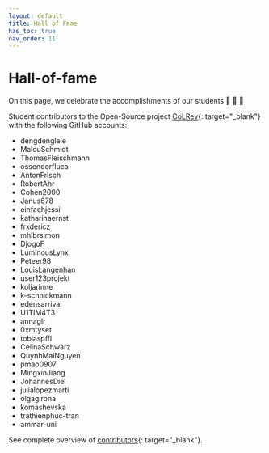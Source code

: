 ```yaml
---
layout: default
title: Hall of Fame
has_toc: true
nav_order: 11
---
```


# Hall-of-fame

On this page, we celebrate the accomplishments of our students 🎉 🍾 🎈

Student contributors to the Open-Source project [CoLRev](https://github.com/CoLRev-Environment/colrev){: target="_blank"} with the following GitHub accounts:

- dengdenglele
- MalouSchmidt
- ThomasFleischmann
- ossendorfluca
- AntonFrisch
- RobertAhr
- Cohen2000
- Janus678
- einfachjessi
- katharinaernst
- frxdericz
- mhlbrsimon
- DjogoF
- LuminousLynx
- Peteer98
- LouisLangenhan
- user123projekt
- koljarinne
- k-schnickmann
- edensarrival
- U1TIM4T3
- annaglr
- 0xmtyset
- tobiaspffl
- CelinaSchwarz
- QuynhMaiNguyen
- pmao0907
- MingxinJiang
- JohannesDiel
- julialopezmarti
- olgagirona
- komashevska
- trathienphuc-tran
- ammar-uni

See complete overview of [contributors](https://github.com/CoLRev-Environment/colrev/graphs/contributors){: target="_blank"}.
